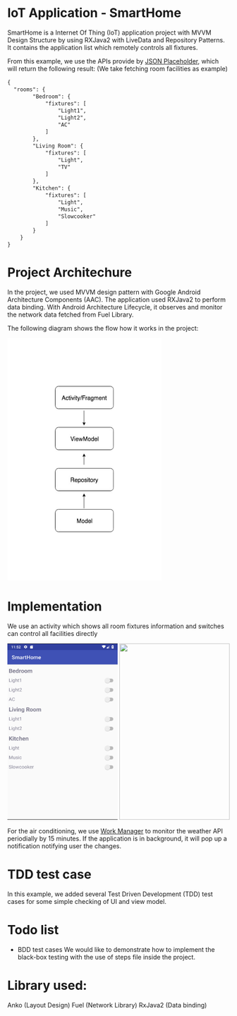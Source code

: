 # IoT Application - SmartHome

SmartHome is a Internet Of Thing (IoT) application project with MVVM Design Structure by using RXJava2 with LiveData and Repository Patterns. It contains the application list which remotely controls all fixtures.

From this example, we use the APIs provide by [JSON Placeholder](http://private-1e863-house4591.apiary-mock.com/), which will return the following result: (We take fetching room facilities as example)
```
{
  "rooms": {
        "Bedroom": {
            "fixtures": [
                "Light1",
                "Light2",
                "AC"
            ]
        },
        "Living Room": {
            "fixtures": [
                "Light",
                "TV"
            ]
        },
        "Kitchen": {
            "fixtures": [
                "Light",
                "Music",
                "Slowcooker"
            ]
        }
    }
}
```

# Project Architechure
In the project, we used MVVM design pattern with Google Android Architecture Components (AAC). The application used RXJava2 to perform data binding. With Android Architecture Lifecycle, it observes and monitor the network data fetched from Fuel Library.

The following diagram shows the flow how it works in the project:

<p float="left">
  <img src="https://github.com/sunnytse0326/SmartHome/blob/master/screenshot/structure.png" width="350" height="550">
</p>


# Implementation
We use an activity which shows all room fixtures information and switches can control all facilities directly
<p float="left">
  <img src="https://github.com/sunnytse0326/SmartHome/blob/master/screenshot/screenshot1.png" width="250" height="400">
  <img src="https://github.com/sunnytse0326/SmartHome/blob/master/screenshot/screenshot2.png" width="250" height="400">
</p>

For the air conditioning, we use [Work Manager](https://developer.android.com/topic/libraries/architecture/workmanager/basics) to monitor the weather API periodially by 15 minutes. If the application is in background, it will pop up a notification notifying user the changes.


# TDD test case
In this example, we added several Test Driven Development (TDD) test cases for some simple checking of UI and view model. 

# Todo list
- BDD test cases
We would like to demonstrate how to implement the black-box testing with the use of steps file inside the project. 


# Library used:
Anko (Layout Design)
Fuel (Network Library)
RxJava2 (Data binding)



